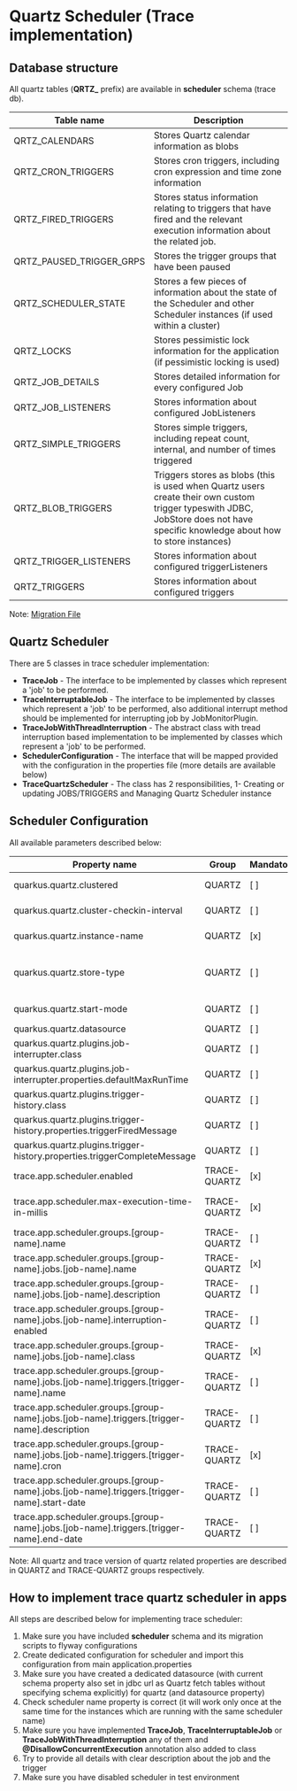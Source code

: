# Quartz Scheduler (Trace implementation) #

## Database structure ##

All quartz tables (**QRTZ_** prefix) are available in **scheduler** schema (trace db).

| Table name | Description |
| ---------- | ----------- |
| QRTZ_CALENDARS | Stores Quartz calendar information as blobs |
| QRTZ_CRON_TRIGGERS | Stores cron triggers, including cron expression and time zone information |
| QRTZ_FIRED_TRIGGERS | Stores status information relating to triggers that have fired and the relevant execution information about the related job. |
| QRTZ_PAUSED_TRIGGER_GRPS | Stores the trigger groups that have been paused |
| QRTZ_SCHEDULER_STATE | Stores a few pieces of information about the state of the Scheduler and other Scheduler instances (if used within a cluster) |
| QRTZ_LOCKS | Stores pessimistic lock information for the application (if pessimistic locking is used) |
| QRTZ_JOB_DETAILS | Stores detailed information for every configured Job |
| QRTZ_JOB_LISTENERS | Stores information about configured JobListeners |
| QRTZ_SIMPLE_TRIGGERS | Stores simple triggers, including repeat count, internal, and number of times triggered |
| QRTZ_BLOB_TRIGGERS | Triggers stores as blobs (this is used when Quartz users create their own custom trigger typeswith JDBC, JobStore does not have specific knowledge about how to store instances) |
| QRTZ_TRIGGER_LISTENERS | Stores information about configured triggerListeners |
| QRTZ_TRIGGERS | Stores information about configured triggers |

Note: [Migration File](../infra/docker/quartz_sheduler_ddl.sql)

## Quartz Scheduler #

There are 5 classes in trace scheduler implementation:

- **TraceJob** - The interface to be implemented by classes which represent a 'job' to be performed.
- **TraceInterruptableJob** - The interface to be implemented by classes which represent a 'job' to be performed, also additional interrupt method should be implemented for interrupting job by JobMonitorPlugin.
- **TraceJobWithThreadInterruption** - The abstract class with tread interruption based implementation to be implemented by classes which represent a 'job' to be performed.
- **SchedulerConfiguration** - The interface that will be mapped provided with the configuration in the properties file (more details are available below)
- **TraceQuartzScheduler** - The class has 2 responsibilities, 1- Creating or updating JOBS/TRIGGERS and Managing Quartz Scheduler instance

## Scheduler Configuration ##

All available parameters described below:

| Property name | Group | Mandatory | Type | Default value | Description |
| ------------- | ----- | --------- | ---- | ------------- | ----------- |
| quarkus.quartz.clustered | QUARTZ | [ ] | boolean | false | Enable cluster mode or not. If enabled make sure to set the appropriate cluster properties |
| quarkus.quartz.cluster-checkin-interval | QUARTZ | [ ] | int64 | 15000 | The frequency (in milliseconds) at which the scheduler instance checks-in with other instances of the cluster |
| quarkus.quartz.instance-name | QUARTZ | [x] | string | QuartzScheduler | name of the instance, should be the same for each service |
| quarkus.quartz.store-type | QUARTZ | [ ] | ram, jdbc-tx, jdbc-cmt | NONE | The type of store to use. When using StoreType#JDBC_CMT or StoreType#JDBC_TX configuration values make sure that you have the datasource configured |
| quarkus.quartz.start-mode | QUARTZ | [ ] | normal, forced, halted | normal | Scheduler can be started in different modes: normal, forced or halted |
| quarkus.quartz.datasource | QUARTZ | [ ] | string | default | name of the datasource |
| quarkus.quartz.plugins.job-interrupter.class | QUARTZ | [ ] | class |  | class name of the plugin (fixed: **org.quartz.plugins.interrupt.JobInterruptMonitorPlugin**) |
| quarkus.quartz.plugins.job-interrupter.properties.defaultMaxRunTime | QUARTZ | [ ] | int64 |  | time limit for the execution |
| quarkus.quartz.plugins.trigger-history.class | QUARTZ | [ ] | class |  | class name of the plugin (fixed: **org.quartz.plugins.history.LoggingTriggerHistoryPlugin**) |
| quarkus.quartz.plugins.trigger-history.properties.triggerFiredMessage | QUARTZ | [ ] | string with format |  | Log format when trigger started: Trigger {1}.{0} fired job {6}.{5} at: {4, date, HH:mm:ss} |
| quarkus.quartz.plugins.trigger-history.properties.triggerCompleteMessage | QUARTZ | [ ] | string with format |  | Log format when trigger completed: Trigger {1}.{0} completed firing job {6}.{5} at {4, date, HH:mm:ss} |
| trace.app.scheduler.enabled | TRACE-QUARTZ | [x] | boolean | false | If it is enabled then all jobs and triggers will be configured and scheduler will start |
| trace.app.scheduler.max-execution-time-in-millis | TRACE-QUARTZ | [x] | int32 | reference to **quarkus.quartz.plugins.job-interrupter.properties.defaultMaxRunTime** property | max execution time (when to use custom interruption mechanism) |
| trace.app.scheduler.groups.[group-name].name | TRACE-QUARTZ | [ ] | string | it will use [group-name] | name of the job group |
| trace.app.scheduler.groups.[group-name].jobs.[job-name].name | TRACE-QUARTZ | [x] | string | it will use [job-name] | name of the job |
| trace.app.scheduler.groups.[group-name].jobs.[job-name].description | TRACE-QUARTZ | [ ] | string |  | description of the job |
| trace.app.scheduler.groups.[group-name].jobs.[job-name].interruption-enabled | TRACE-QUARTZ | [ ] | string | false | if it is enabled then JobInterruptPlugin will be activated for this job |
| trace.app.scheduler.groups.[group-name].jobs.[job-name].class | TRACE-QUARTZ | [x] | class |  | full class path of the job implementation |
| trace.app.scheduler.groups.[group-name].jobs.[job-name].triggers.[trigger-name].name | TRACE-QUARTZ | [ ] | string | it will use [trigger-name] | name of the trigger |
| trace.app.scheduler.groups.[group-name].jobs.[job-name].triggers.[trigger-name].description | TRACE-QUARTZ | [ ] | string |  | description of the trigger |
| trace.app.scheduler.groups.[group-name].jobs.[job-name].triggers.[trigger-name].cron | TRACE-QUARTZ | [x] | string as cron |  | cron definition of the trigger |
| trace.app.scheduler.groups.[group-name].jobs.[job-name].triggers.[trigger-name].start-date | TRACE-QUARTZ | [ ] | string as date(yyyy-MM-dd'T'HH:mm:ssZ) | now | start date of the trigger, if nothing provided it will start immediately. example: 2022-05-23T00:00:00+0400 |
| trace.app.scheduler.groups.[group-name].jobs.[job-name].triggers.[trigger-name].end-date | TRACE-QUARTZ | [ ] | string as date(yyyy-MM-dd'T'HH:mm:ssZ) | null | end date of the trigger, if nothing provided it will run forever. example: 2022-05-23T00:00:00+0400 |

Note: All quartz and trace version of quartz related properties are described in QUARTZ and TRACE-QUARTZ groups respectively.

## How to implement trace quartz scheduler in apps ##

All steps are described below for implementing trace scheduler:

1. Make sure you have included **scheduler** schema and its migration scripts to flyway configurations
2. Create dedicated configuration for scheduler and import this configuration from main application.properties
3. Make sure you have created a dedicated datasource (with current schema property also set in jdbc url as Quartz fetch tables without specifying schema explicitly) for quartz (and datasource property)
4. Check scheduler name property is correct (it will work only once at the same time for the instances which are running with the same scheduler name)
5. Make sure you have implemented **TraceJob**, **TraceInterruptableJob** or **TraceJobWithThreadInterruption** any of them and **@DisallowConcurrentExecution** annotation also added to class
6. Try to provide all details with clear description about the job and the trigger
7. Make sure you have disabled scheduler in test environment